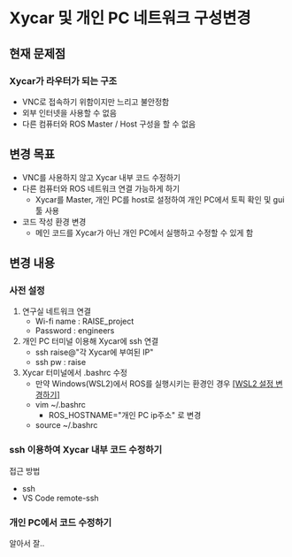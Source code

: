 # Xycar 및 개인 PC 네트워크 구성변경

## 현재 문제점

### Xycar가 라우터가 되는 구조

- VNC로 접속하기 위함이지만 느리고 불안정함
- 외부 인터넷을 사용할 수 없음
- 다른 컴퓨터와 ROS Master / Host 구성을 할 수 없음

## 변경 목표

- VNC를 사용하지 않고 Xycar 내부 코드 수정하기 
- 다른 컴퓨터와 ROS 네트워크 연결 가능하게 하기
    - Xycar를 Master, 개인 PC를 host로 설정하여 개인 PC에서 토픽 확인 및 gui 툴 사용
- 코드 작성 환경 변경
    - 메인 코드를 Xycar가 아닌 개인 PC에서 실행하고 수정할 수 있게 함

## 변경 내용

### 사전 설정
1. 연구실 네트워크 연결
    - Wi-fi name : RAISE_project
    - Password : engineers
2. 개인 PC 터미널 이용해 Xycar에 ssh 연결
    - ssh raise@"각 Xycar에 부여된 IP"
    - ssh pw : raise
3. Xycar 터미널에서 .bashrc 수정
    - 만약 Windows(WSL2)에서 ROS를 실행시키는 환경인 경우 [[WSL2 설정 변경하기]](WSL2_ipbridge_setting.md)
    - vim ~/.bashrc
        - ROS_HOSTNAME="개인 PC ip주소" 로 변경
    - source ~/.bashrc

### ssh 이용하여 Xycar 내부 코드 수정하기
접근 방법  
- ssh
- VS Code remote-ssh

### 개인 PC에서 코드 수정하기
알아서 잘..

